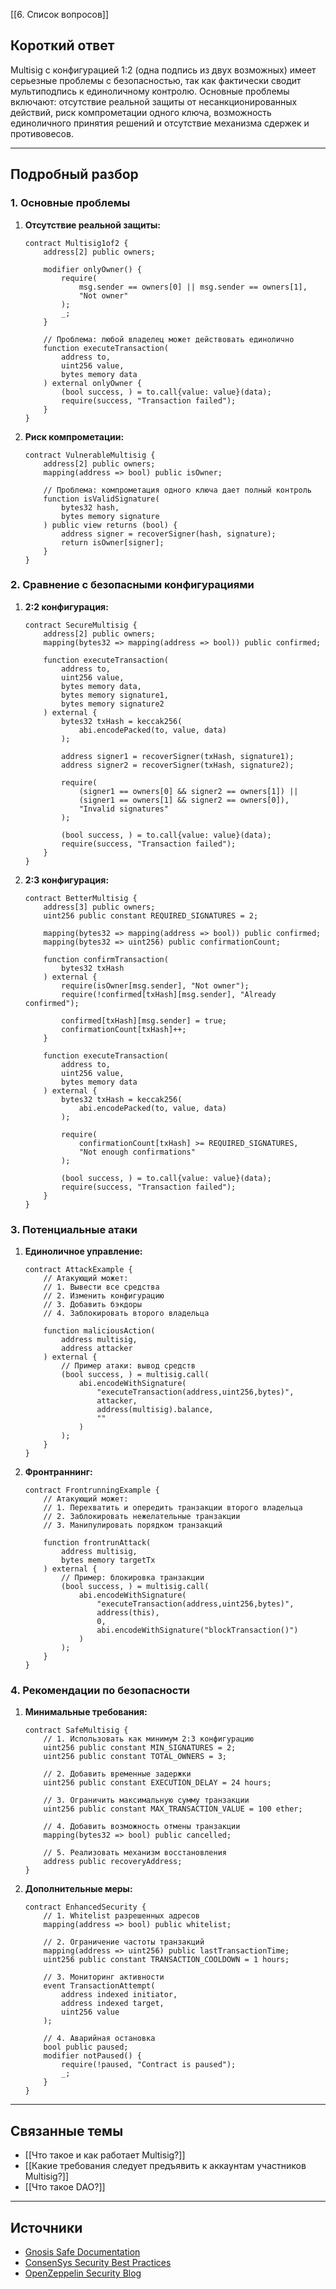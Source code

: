 [[6. Список вопросов]]

## Короткий ответ

Multisig с конфигурацией 1:2 (одна подпись из двух возможных) имеет серьезные проблемы с безопасностью, так как фактически сводит мультиподпись к единоличному контролю. Основные проблемы включают: отсутствие реальной защиты от несанкционированных действий, риск компрометации одного ключа, возможность единоличного принятия решений и отсутствие механизма сдержек и противовесов.

---

## Подробный разбор

### **1. Основные проблемы**

1. **Отсутствие реальной защиты:**
   ```solidity
   contract Multisig1of2 {
       address[2] public owners;
       
       modifier onlyOwner() {
           require(
               msg.sender == owners[0] || msg.sender == owners[1],
               "Not owner"
           );
           _;
       }
       
       // Проблема: любой владелец может действовать единолично
       function executeTransaction(
           address to,
           uint256 value,
           bytes memory data
       ) external onlyOwner {
           (bool success, ) = to.call{value: value}(data);
           require(success, "Transaction failed");
       }
   }
   ```

2. **Риск компрометации:**
   ```solidity
   contract VulnerableMultisig {
       address[2] public owners;
       mapping(address => bool) public isOwner;
       
       // Проблема: компрометация одного ключа дает полный контроль
       function isValidSignature(
           bytes32 hash,
           bytes memory signature
       ) public view returns (bool) {
           address signer = recoverSigner(hash, signature);
           return isOwner[signer];
       }
   }
   ```

### **2. Сравнение с безопасными конфигурациями**

1. **2:2 конфигурация:**
   ```solidity
   contract SecureMultisig {
       address[2] public owners;
       mapping(bytes32 => mapping(address => bool)) public confirmed;
       
       function executeTransaction(
           address to,
           uint256 value,
           bytes memory data,
           bytes memory signature1,
           bytes memory signature2
       ) external {
           bytes32 txHash = keccak256(
               abi.encodePacked(to, value, data)
           );
           
           address signer1 = recoverSigner(txHash, signature1);
           address signer2 = recoverSigner(txHash, signature2);
           
           require(
               (signer1 == owners[0] && signer2 == owners[1]) ||
               (signer1 == owners[1] && signer2 == owners[0]),
               "Invalid signatures"
           );
           
           (bool success, ) = to.call{value: value}(data);
           require(success, "Transaction failed");
       }
   }
   ```

2. **2:3 конфигурация:**
   ```solidity
   contract BetterMultisig {
       address[3] public owners;
       uint256 public constant REQUIRED_SIGNATURES = 2;
       
       mapping(bytes32 => mapping(address => bool)) public confirmed;
       mapping(bytes32 => uint256) public confirmationCount;
       
       function confirmTransaction(
           bytes32 txHash
       ) external {
           require(isOwner[msg.sender], "Not owner");
           require(!confirmed[txHash][msg.sender], "Already confirmed");
           
           confirmed[txHash][msg.sender] = true;
           confirmationCount[txHash]++;
       }
       
       function executeTransaction(
           address to,
           uint256 value,
           bytes memory data
       ) external {
           bytes32 txHash = keccak256(
               abi.encodePacked(to, value, data)
           );
           
           require(
               confirmationCount[txHash] >= REQUIRED_SIGNATURES,
               "Not enough confirmations"
           );
           
           (bool success, ) = to.call{value: value}(data);
           require(success, "Transaction failed");
       }
   }
   ```

### **3. Потенциальные атаки**

1. **Единоличное управление:**
   ```solidity
   contract AttackExample {
       // Атакующий может:
       // 1. Вывести все средства
       // 2. Изменить конфигурацию
       // 3. Добавить бэкдоры
       // 4. Заблокировать второго владельца
       
       function maliciousAction(
           address multisig,
           address attacker
       ) external {
           // Пример атаки: вывод средств
           (bool success, ) = multisig.call(
               abi.encodeWithSignature(
                   "executeTransaction(address,uint256,bytes)",
                   attacker,
                   address(multisig).balance,
                   ""
               )
           );
       }
   }
   ```

2. **Фронтраннинг:**
   ```solidity
   contract FrontrunningExample {
       // Атакующий может:
       // 1. Перехватить и опередить транзакции второго владельца
       // 2. Заблокировать нежелательные транзакции
       // 3. Манипулировать порядком транзакций
       
       function frontrunAttack(
           address multisig,
           bytes memory targetTx
       ) external {
           // Пример: блокировка транзакции
           (bool success, ) = multisig.call(
               abi.encodeWithSignature(
                   "executeTransaction(address,uint256,bytes)",
                   address(this),
                   0,
                   abi.encodeWithSignature("blockTransaction()")
               )
           );
       }
   }
   ```

### **4. Рекомендации по безопасности**

1. **Минимальные требования:**
   ```solidity
   contract SafeMultisig {
       // 1. Использовать как минимум 2:3 конфигурацию
       uint256 public constant MIN_SIGNATURES = 2;
       uint256 public constant TOTAL_OWNERS = 3;
       
       // 2. Добавить временные задержки
       uint256 public constant EXECUTION_DELAY = 24 hours;
       
       // 3. Ограничить максимальную сумму транзакции
       uint256 public constant MAX_TRANSACTION_VALUE = 100 ether;
       
       // 4. Добавить возможность отмены транзакции
       mapping(bytes32 => bool) public cancelled;
       
       // 5. Реализовать механизм восстановления
       address public recoveryAddress;
   }
   ```

2. **Дополнительные меры:**
   ```solidity
   contract EnhancedSecurity {
       // 1. Whitelist разрешенных адресов
       mapping(address => bool) public whitelist;
       
       // 2. Ограничение частоты транзакций
       mapping(address => uint256) public lastTransactionTime;
       uint256 public constant TRANSACTION_COOLDOWN = 1 hours;
       
       // 3. Мониторинг активности
       event TransactionAttempt(
           address indexed initiator,
           address indexed target,
           uint256 value
       );
       
       // 4. Аварийная остановка
       bool public paused;
       modifier notPaused() {
           require(!paused, "Contract is paused");
           _;
       }
   }
   ```

---

## Связанные темы
- [[Что такое и как работает Multisig?]]
- [[Какие требования следует предъявить к аккаунтам участников Multisig?]]
- [[Что такое DAO?]]

---

## Источники
- [Gnosis Safe Documentation](https://docs.gnosis-safe.io/)
- [ConsenSys Security Best Practices](https://consensys.github.io/smart-contract-best-practices/)
- [OpenZeppelin Security Blog](https://blog.openzeppelin.com/security-audits/) 